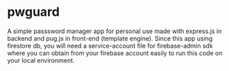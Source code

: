 # pwguard
A simple passsword manager app for personal use made with express.js in backend and pug.js in front-end (template engine). Since this app using firestore db, you will need a service-account file for firebase-admin sdk where you can obtain from your firebase account easily to run this code on your local environment.

